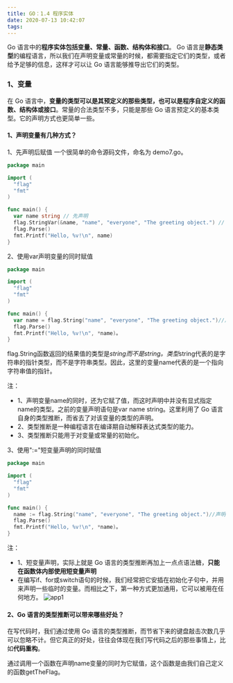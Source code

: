 ```yaml
---
title: GO：1.4 程序实体
date: 2020-07-13 10:42:07
tags:
---
```

Go 语言中的**程序实体包括变量、常量、函数、结构体和接口**。 Go 语言是**静态类型**的编程语言，所以我们在声明变量或常量的时候，都需要指定它们的类型，或者给予足够的信息，这样才可以让 Go 语言能够推导出它们的类型。

### 1、变量
在 Go 语言中，**变量的类型可以是其预定义的那些类型，也可以是程序自定义的函数、结构体或接口**。常量的合法类型不多，只能是那些 Go 语言预定义的基本类型。它的声明方式也更简单一些。

#### 1、声明变量有几种方式？
1、先声明后赋值
一个很简单的命令源码文件，命名为 demo7.go。
```go
package main

import (
  "flag"
  "fmt"
)

func main() {
  var name string // 先声明
  flag.StringVar(&name, "name", "everyone", "The greeting object.") // 后赋值
  flag.Parse()
  fmt.Printf("Hello, %v!\n", name)
}
```
2、使用var声明变量的同时赋值
```go
package main

import (
  "flag"
  "fmt"
)

func main() {
  var name = flag.String("name", "everyone", "The greeting object.")//声明的同时赋值
  flag.Parse()
  fmt.Printf("Hello, %v!\n", *name)。
}
```
flag.String函数返回的结果值的类型是*string而不是string。类型*string代表的是字符串的指针类型，而不是字符串类型。因此，这里的变量name代表的是一个指向字符串值的指针。

注：

 - 1、声明变量name的同时，还为它赋了值，而这时声明中并没有显式指定name的类型。之前的变量声明语句是var name string。这里利用了 Go 语言自身的类型推断，而省去了对该变量的类型的声明。
 - 2、类型推断是一种编程语言在编译期自动解释表达式类型的能力。
 - 3、类型推断只能用于对变量或常量的初始化。

3、使用":="短变量声明的同时赋值
```go
package main

import (
  "flag"
  "fmt"
)

func main() {
  name := flag.String("name", "everyone", "The greeting object.")//声明的同时赋值
  flag.Parse()
  fmt.Printf("Hello, %v!\n", *name)。
}
```
注：

 - 1、短变量声明，实际上就是 Go 语言的类型推断再加上一点点语法糖，**只能在函数体内部使用短变量声明**
 - 在编写if、for或switch语句的时候，我们经常把它安插在初始化子句中，并用来声明一些临时的变量。而相比之下，第一种方式更加通用，它可以被用在任何地方。
![app1](./app1.png)
 

#### 2、Go 语言的类型推断可以带来哪些好处？
在写代码时，我们通过使用 Go 语言的类型推断，而节省下来的键盘敲击次数几乎可以忽略不计。但它真正的好处，往往会体现在我们写代码之后的那些事情上，比如**代码重构**。

通过调用一个函数在声明name变量的同时为它赋值，这个函数是由我们自己定义的函数getTheFlag。
